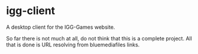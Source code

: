 # igg-client
A desktop client for the IGG-Games website.


So far there is not much at all, do not think that this is a complete project. All that is done is URL resolving from bluemediafiles links.
